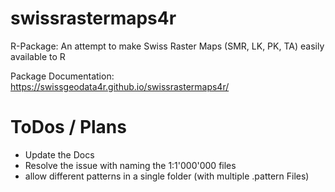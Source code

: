# swissrastermaps4r
R-Package: An attempt to make Swiss Raster Maps (SMR, LK, PK, TA) easily available to R

Package Documentation: https://swissgeodata4r.github.io/swissrastermaps4r/



# ToDos / Plans

- Update the Docs
- Resolve the issue with naming the 1:1'000'000 files
- allow different patterns in a single folder (with multiple .pattern Files)
